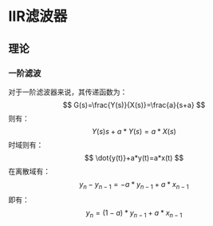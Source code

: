 # IIR滤波器



## 理论

### 一阶滤波

对于一阶滤波器来说，其传递函数为：
$$
G(s)=\frac{Y(s)}{X(s)}=\frac{a}{s+a}
$$
则有：
$$
Y(s)s+a*Y(s)=a*X(s)
$$
时域则有：
$$
\dot{y(t)}+a*y(t)=a*x(t)
$$
在离散域有：
$$
y_n-y_{n-1}=-a*y_{n-1}+a*x_{n-1}
$$
即有：
$$
y_n=(1-a)*y_{n-1}+a*x_{n-1}
$$
